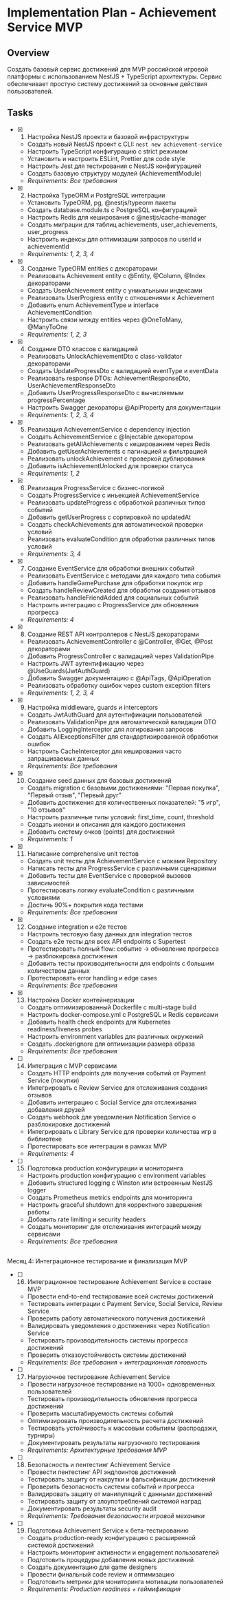 # Implementation Plan - Achievement Service MVP

## Overview

Создать базовый сервис достижений для MVP российской игровой платформы с использованием NestJS + TypeScript архитектуры. Сервис обеспечивает простую систему достижений за основные действия пользователей.

## Tasks

- [x] 1. Настройка NestJS проекта и базовой инфраструктуры














  - Создать новый NestJS проект с CLI: `nest new achievement-service`
  - Настроить TypeScript конфигурацию с strict режимом
  - Установить и настроить ESLint, Prettier для code style
  - Настроить Jest для тестирования с NestJS конфигурацией
  - Создать базовую структуру модулей (AchievementModule)
  - _Requirements: Все требования_

- [x] 2. Настройка TypeORM и PostgreSQL интеграции









  - Установить TypeORM, pg, @nestjs/typeorm пакеты
  - Создать database.module.ts с PostgreSQL конфигурацией
  - Настроить Redis для кеширования с @nestjs/cache-manager
  - Создать миграции для таблиц achievements, user_achievements, user_progress
  - Настроить индексы для оптимизации запросов по userId и achievementId
  - _Requirements: 1, 2, 3, 4_

- [x] 3. Создание TypeORM entities с декораторами










  - Реализовать Achievement entity с @Entity, @Column, @Index декораторами
  - Создать UserAchievement entity с уникальными индексами
  - Реализовать UserProgress entity с отношениями к Achievement
  - Добавить enum AchievementType и interface AchievementCondition
  - Настроить связи между entities через @OneToMany, @ManyToOne
  - _Requirements: 1, 2, 3_

- [x] 4. Создание DTO классов с валидацией










  - Реализовать UnlockAchievementDto с class-validator декораторами
  - Создать UpdateProgressDto с валидацией eventType и eventData
  - Реализовать response DTOs: AchievementResponseDto, UserAchievementResponseDto
  - Добавить UserProgressResponseDto с вычисляемым progressPercentage
  - Настроить Swagger декораторы @ApiProperty для документации
  - _Requirements: 1, 2, 3, 4_

- [x] 5. Реализация AchievementService с dependency injection










  - Создать AchievementService с @Injectable декоратором
  - Реализовать getAllAchievements с кешированием через Redis
  - Добавить getUserAchievements с пагинацией и фильтрацией
  - Реализовать unlockAchievement с проверкой дублирования
  - Добавить isAchievementUnlocked для проверки статуса
  - _Requirements: 1, 2_

- [x] 6. Реализация ProgressService с бизнес-логикой










  - Создать ProgressService с инъекцией AchievementService
  - Реализовать updateProgress с обработкой различных типов событий
  - Добавить getUserProgress с сортировкой по updatedAt
  - Создать checkAchievements для автоматической проверки условий
  - Реализовать evaluateCondition для обработки различных типов условий
  - _Requirements: 3, 4_

- [x] 7. Создание EventService для обработки внешних событий










  - Реализовать EventService с методами для каждого типа события
  - Добавить handleGamePurchase для обработки покупок игр
  - Создать handleReviewCreated для обработки создания отзывов
  - Реализовать handleFriendAdded для социальных событий
  - Настроить интеграцию с ProgressService для обновления прогресса
  - _Requirements: 4_

- [x] 8. Создание REST API контроллеров с NestJS декораторами










  - Реализовать AchievementController с @Controller, @Get, @Post декораторами
  - Добавить ProgressController с валидацией через ValidationPipe
  - Настроить JWT аутентификацию через @UseGuards(JwtAuthGuard)
  - Добавить Swagger документацию с @ApiTags, @ApiOperation
  - Реализовать обработку ошибок через custom exception filters
  - _Requirements: 1, 2, 3, 4_

- [x] 9. Настройка middleware, guards и interceptors















  - Создать JwtAuthGuard для аутентификации пользователей
  - Реализовать ValidationPipe для автоматической валидации DTO
  - Добавить LoggingInterceptor для логирования запросов
  - Создать AllExceptionsFilter для стандартизированной обработки ошибок
  - Настроить CacheInterceptor для кеширования часто запрашиваемых данных
  - _Requirements: Все требования_

- [x] 10. Создание seed данных для базовых достижений










  - Создать migration с базовыми достижениями: "Первая покупка", "Первый отзыв", "Первый друг"
  - Добавить достижения для количественных показателей: "5 игр", "10 отзывов"
  - Настроить различные типы условий: first_time, count, threshold
  - Создать иконки и описания для каждого достижения
  - Добавить систему очков (points) для достижений
  - _Requirements: 1_



- [x] 11. Написание comprehensive unit тестов








  - Создать unit тесты для AchievementService с моками Repository
  - Написать тесты для ProgressService с различными сценариями
  - Добавить тесты для EventService с проверкой вызовов зависимостей
  - Протестировать логику evaluateCondition с различными условиями
  - Достичь 90%+ покрытия кода тестами
  - _Requirements: Все требования_

- [x] 12. Создание integration и e2e тестов










  - Настроить тестовую базу данных для integration тестов
  - Создать e2e тесты для всех API endpoints с Supertest
  - Протестировать полный flow: событие → обновление прогресса → разблокировка достижения
  - Добавить тесты производительности для endpoints с большим количеством данных
  - Протестировать error handling и edge cases
  - _Requirements: Все требования_

- [x] 13. Настройка Docker контейнеризации









  - Создать оптимизированный Dockerfile с multi-stage build
  - Настроить docker-compose.yml с PostgreSQL и Redis сервисами
  - Добавить health check endpoints для Kubernetes readiness/liveness probes
  - Настроить environment variables для различных окружений
  - Создать .dockerignore для оптимизации размера образа
  - _Requirements: Все требования_

- [ ] 14. Интеграция с MVP сервисами





  - Создать HTTP endpoints для получения событий от Payment Service (покупки)
  - Интегрировать с Review Service для отслеживания создания отзывов
  - Добавить интеграцию с Social Service для отслеживания добавления друзей
  - Создать webhook для уведомления Notification Service о разблокировке достижений
  - Интегрировать с Library Service для проверки количества игр в библиотеке
  - Протестировать все интеграции в рамках MVP
  - _Requirements: 4_

- [ ] 15. Подготовка production конфигурации и мониторинга





  - Настроить production конфигурацию с environment variables
  - Добавить structured logging с Winston или встроенным NestJS logger
  - Создать Prometheus metrics endpoints для мониторинга
  - Настроить graceful shutdown для корректного завершения работы
  - Добавить rate limiting и security headers
  - Создать мониторинг для отслеживания интеграций между сервисами
  - _Requirements: Все требования_
##
 Месяц 4: Интеграционное тестирование и финализация MVP

- [ ] 16. Интеграционное тестирование Achievement Service в составе MVP
  - Провести end-to-end тестирование всей системы достижений
  - Тестировать интеграции с Payment Service, Social Service, Review Service
  - Проверить работу автоматического получения достижений
  - Валидировать уведомления о достижениях через Notification Service
  - Тестировать производительность системы прогресса достижений
  - Проверить отказоустойчивость системы достижений
  - _Requirements: Все требования + интеграционная готовность_

- [ ] 17. Нагрузочное тестирование Achievement Service
  - Провести нагрузочное тестирование на 1000+ одновременных пользователей
  - Тестировать производительность обновления прогресса достижений
  - Проверить масштабируемость системы событий
  - Оптимизировать производительность расчета достижений
  - Тестировать устойчивость к массовым событиям (распродажи, турниры)
  - Документировать результаты нагрузочного тестирования
  - _Requirements: Архитектурные требования MVP_

- [ ] 18. Безопасность и пентестинг Achievement Service
  - Провести пентестинг API эндпоинтов достижений
  - Тестировать защиту от накрутки и фальсификации достижений
  - Проверить безопасность системы событий и прогресса
  - Валидировать защиту от манипуляций с данными достижений
  - Тестировать защиту от злоупотреблений системой наград
  - Документировать результаты security audit
  - _Requirements: Требования безопасности игровой механики_

- [ ] 19. Подготовка Achievement Service к бета-тестированию
  - Создать production-ready конфигурацию с расширенной системой достижений
  - Настроить мониторинг активности и engagement пользователей
  - Подготовить процедуры добавления новых достижений
  - Создать документацию для game designers
  - Провести финальный code review и оптимизацию
  - Подготовить метрики для мониторинга мотивации пользователей
  - _Requirements: Production readiness + геймификация_
